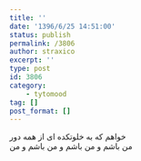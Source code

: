 ```yaml
---
title: ''
date: '1396/6/25 14:51:00'
status: publish
permalink: /3806
author: straxico
excerpt: ''
type: post
id: 3806
category:
    - tytomood
tag: []
post_format: []
---
```

خواهم که به خلوتکده ای از همه دور  
من باشم و من باشم و من باشم و من